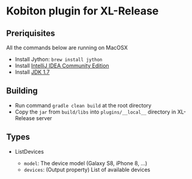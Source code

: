 # Kobiton plugin for XL-Release

## Preriquisites
All the commands below are running on MacOSX
- Install Jython: `brew install jython`
- Install [IntelliJ IDEA Community Edition](https://www.jetbrains.com/idea/download/#section=mac)
- Install [JDK 1.7](http://www.oracle.com/technetwork/java/javase/downloads/java-archive-downloads-javase7-521261.html)

## Building
- Run command `gradle clean build` at the root directory
- Copy the `jar` from `build/libs` into `plugins/__local__` directory in XL-Release server

## Types
- ListDevices

  - `model`: The device model (Galaxy S8, iPhone 8, ...)
  - `devices`: (Output property) List of available devices
